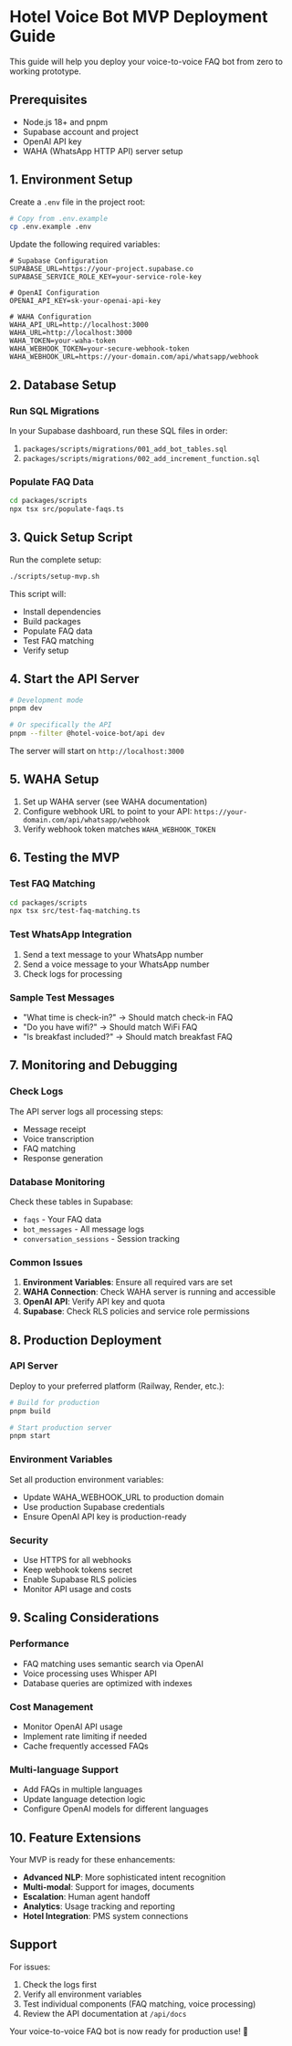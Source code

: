 # Hotel Voice Bot MVP Deployment Guide

This guide will help you deploy your voice-to-voice FAQ bot from zero to working prototype.

## Prerequisites

- Node.js 18+ and pnpm
- Supabase account and project
- OpenAI API key
- WAHA (WhatsApp HTTP API) server setup

## 1. Environment Setup

Create a `.env` file in the project root:

```bash
# Copy from .env.example
cp .env.example .env
```

Update the following required variables:

```env
# Supabase Configuration
SUPABASE_URL=https://your-project.supabase.co
SUPABASE_SERVICE_ROLE_KEY=your-service-role-key

# OpenAI Configuration
OPENAI_API_KEY=sk-your-openai-api-key

# WAHA Configuration
WAHA_API_URL=http://localhost:3000
WAHA_URL=http://localhost:3000
WAHA_TOKEN=your-waha-token
WAHA_WEBHOOK_TOKEN=your-secure-webhook-token
WAHA_WEBHOOK_URL=https://your-domain.com/api/whatsapp/webhook
```

## 2. Database Setup

### Run SQL Migrations

In your Supabase dashboard, run these SQL files in order:

1. `packages/scripts/migrations/001_add_bot_tables.sql`
2. `packages/scripts/migrations/002_add_increment_function.sql`

### Populate FAQ Data

```bash
cd packages/scripts
npx tsx src/populate-faqs.ts
```

## 3. Quick Setup Script

Run the complete setup:

```bash
./scripts/setup-mvp.sh
```

This script will:
- Install dependencies
- Build packages
- Populate FAQ data
- Test FAQ matching
- Verify setup

## 4. Start the API Server

```bash
# Development mode
pnpm dev

# Or specifically the API
pnpm --filter @hotel-voice-bot/api dev
```

The server will start on `http://localhost:3000`

## 5. WAHA Setup

1. Set up WAHA server (see WAHA documentation)
2. Configure webhook URL to point to your API: `https://your-domain.com/api/whatsapp/webhook`
3. Verify webhook token matches `WAHA_WEBHOOK_TOKEN`

## 6. Testing the MVP

### Test FAQ Matching

```bash
cd packages/scripts
npx tsx src/test-faq-matching.ts
```

### Test WhatsApp Integration

1. Send a text message to your WhatsApp number
2. Send a voice message to your WhatsApp number
3. Check logs for processing

### Sample Test Messages

- "What time is check-in?" → Should match check-in FAQ
- "Do you have wifi?" → Should match WiFi FAQ
- "Is breakfast included?" → Should match breakfast FAQ

## 7. Monitoring and Debugging

### Check Logs

The API server logs all processing steps:
- Message receipt
- Voice transcription
- FAQ matching
- Response generation

### Database Monitoring

Check these tables in Supabase:
- `faqs` - Your FAQ data
- `bot_messages` - All message logs
- `conversation_sessions` - Session tracking

### Common Issues

1. **Environment Variables**: Ensure all required vars are set
2. **WAHA Connection**: Check WAHA server is running and accessible
3. **OpenAI API**: Verify API key and quota
4. **Supabase**: Check RLS policies and service role permissions

## 8. Production Deployment

### API Server

Deploy to your preferred platform (Railway, Render, etc.):

```bash
# Build for production
pnpm build

# Start production server
pnpm start
```

### Environment Variables

Set all production environment variables:
- Update WAHA_WEBHOOK_URL to production domain
- Use production Supabase credentials
- Ensure OpenAI API key is production-ready

### Security

- Use HTTPS for all webhooks
- Keep webhook tokens secret
- Enable Supabase RLS policies
- Monitor API usage and costs

## 9. Scaling Considerations

### Performance

- FAQ matching uses semantic search via OpenAI
- Voice processing uses Whisper API
- Database queries are optimized with indexes

### Cost Management

- Monitor OpenAI API usage
- Implement rate limiting if needed
- Cache frequently accessed FAQs

### Multi-language Support

- Add FAQs in multiple languages
- Update language detection logic
- Configure OpenAI models for different languages

## 10. Feature Extensions

Your MVP is ready for these enhancements:

- **Advanced NLP**: More sophisticated intent recognition
- **Multi-modal**: Support for images, documents
- **Escalation**: Human agent handoff
- **Analytics**: Usage tracking and reporting
- **Hotel Integration**: PMS system connections

## Support

For issues:
1. Check the logs first
2. Verify all environment variables
3. Test individual components (FAQ matching, voice processing)
4. Review the API documentation at `/api/docs`

Your voice-to-voice FAQ bot is now ready for production use! 🎉
